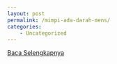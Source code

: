 ```yaml
---
layout: post
permalink: /mimpi-ada-darah-mens/
categories:
    - Uncategorized
---
```


[Baca Selengkapnya](/08)